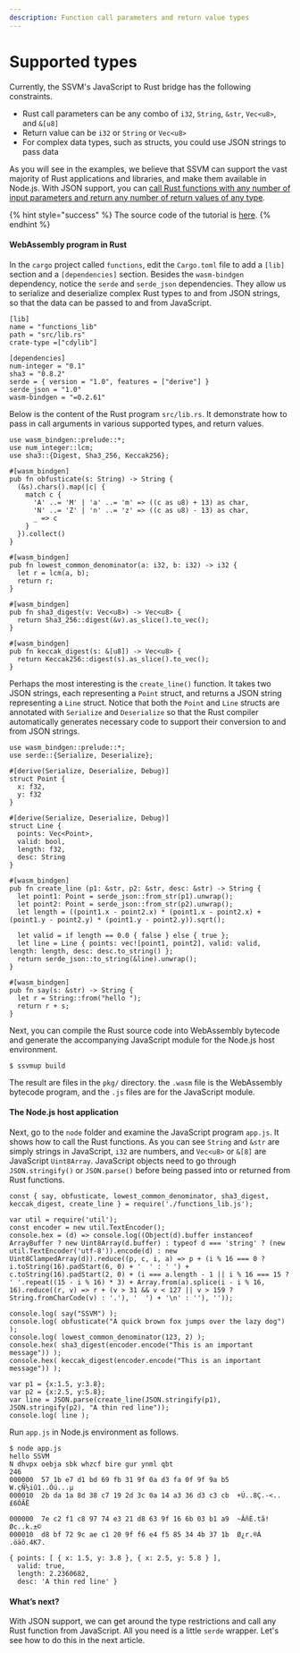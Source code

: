 ```yaml
---
description: Function call parameters and return value types
---
```


# Supported types

Currently, the SSVM's JavaScript to Rust bridge has the following constraints. 

* Rust call parameters can be any combo of `i32`, `String`, `&str`, `Vec<u8>`, and `&[u8]`
* Return value can be `i32` or `String` or `Vec<u8>`
* For complex data types, such as structs, you could use JSON strings to pass data

As you will see in the examples, we believe that SSVM can support the vast majority of Rust applications and libraries, and make them available in Node.js. With JSON support, you can [call Rust functions with any number of input parameters and return any number of return values of any type](pass-any-argument-and-return-any-value.md).

{% hint style="success" %}
The source code of the tutorial is [here](https://github.com/second-state/wasm-learning/tree/master/nodejs/functions). 
{% endhint %}

#### **WebAssembly program in Rust**

In the `cargo` project called `functions`, edit the `Cargo.toml` file to add a `[lib]` section and a `[dependencies]` section. Besides the `wasm-bindgen` dependency, notice the `serde` and `serde_json` dependencies. They allow us to serialize and deserialize complex Rust types to and from JSON strings, so that the data can be passed to and from JavaScript.

```text
[lib]
name = "functions_lib"
path = "src/lib.rs"
crate-type =["cdylib"]

[dependencies]
num-integer = "0.1"
sha3 = "0.8.2"
serde = { version = "1.0", features = ["derive"] }
serde_json = "1.0"
wasm-bindgen = "=0.2.61"
```

Below is the content of the Rust program `src/lib.rs`. It demonstrate how to pass in call arguments in various supported types, and return values.

```text
use wasm_bindgen::prelude::*;
use num_integer::lcm;
use sha3::{Digest, Sha3_256, Keccak256};

#[wasm_bindgen]
pub fn obfusticate(s: String) -> String {
  (&s).chars().map(|c| {
    match c {
      'A' ..= 'M' | 'a' ..= 'm' => ((c as u8) + 13) as char,
      'N' ..= 'Z' | 'n' ..= 'z' => ((c as u8) - 13) as char,
      _ => c
    }
  }).collect()
}

#[wasm_bindgen]
pub fn lowest_common_denominator(a: i32, b: i32) -> i32 {
  let r = lcm(a, b);
  return r;
}

#[wasm_bindgen]
pub fn sha3_digest(v: Vec<u8>) -> Vec<u8> {
  return Sha3_256::digest(&v).as_slice().to_vec();
}

#[wasm_bindgen]
pub fn keccak_digest(s: &[u8]) -> Vec<u8> {
  return Keccak256::digest(s).as_slice().to_vec();
}
```

Perhaps the most interesting is the `create_line()` function. It takes two JSON strings, each representing a `Point` struct, and returns a JSON string representing a `Line` struct. Notice that both the `Point` and `Line` structs are annotated with `Serialize` and `Deserialize` so that the Rust compiler automatically generates necessary code to support their conversion to and from JSON strings.

```text
use wasm_bindgen::prelude::*;
use serde::{Serialize, Deserialize};

#[derive(Serialize, Deserialize, Debug)]
struct Point {
  x: f32, 
  y: f32
}

#[derive(Serialize, Deserialize, Debug)]
struct Line {
  points: Vec<Point>,
  valid: bool,
  length: f32,
  desc: String
}

#[wasm_bindgen]
pub fn create_line (p1: &str, p2: &str, desc: &str) -> String {
  let point1: Point = serde_json::from_str(p1).unwrap();
  let point2: Point = serde_json::from_str(p2).unwrap();
  let length = ((point1.x - point2.x) * (point1.x - point2.x) + (point1.y - point2.y) * (point1.y - point2.y)).sqrt();
  
  let valid = if length == 0.0 { false } else { true };
  let line = Line { points: vec![point1, point2], valid: valid, length: length, desc: desc.to_string() };
  return serde_json::to_string(&line).unwrap();
}

#[wasm_bindgen]
pub fn say(s: &str) -> String {
  let r = String::from("hello ");
  return r + s;
}
```

Next, you can compile the Rust source code into WebAssembly bytecode and generate the accompanying JavaScript module for the Node.js host environment.

```text
$ ssvmup build
```

The result are files in the `pkg/` directory. the `.wasm` file is the WebAssembly bytecode program, and the `.js` files are for the JavaScript module.

#### **The Node.js host application**

Next, go to the `node` folder and examine the JavaScript program `app.js`. It shows how to call the Rust functions. As you can see `String` and `&str` are simply strings in JavaScript, `i32` are numbers, and `Vec<u8>` or `&[8]` are JavaScript `Uint8Array`. JavaScript objects need to go through `JSON.stringify()` or `JSON.parse()` before being passed into or returned from Rust functions.

```text
const { say, obfusticate, lowest_common_denominator, sha3_digest, keccak_digest, create_line } = require('./functions_lib.js');

var util = require('util');
const encoder = new util.TextEncoder();
console.hex = (d) => console.log((Object(d).buffer instanceof ArrayBuffer ? new Uint8Array(d.buffer) : typeof d === 'string' ? (new util.TextEncoder('utf-8')).encode(d) : new Uint8ClampedArray(d)).reduce((p, c, i, a) => p + (i % 16 === 0 ? i.toString(16).padStart(6, 0) + '  ' : ' ') + c.toString(16).padStart(2, 0) + (i === a.length - 1 || i % 16 === 15 ?  ' '.repeat((15 - i % 16) * 3) + Array.from(a).splice(i - i % 16, 16).reduce((r, v) => r + (v > 31 && v < 127 || v > 159 ? String.fromCharCode(v) : '.'), '  ') + '\n' : ''), ''));

console.log( say("SSVM") );
console.log( obfusticate("A quick brown fox jumps over the lazy dog") );
console.log( lowest_common_denominator(123, 2) );
console.hex( sha3_digest(encoder.encode("This is an important message")) );
console.hex( keccak_digest(encoder.encode("This is an important message")) );

var p1 = {x:1.5, y:3.8};
var p2 = {x:2.5, y:5.8};
var line = JSON.parse(create_line(JSON.stringify(p1), JSON.stringify(p2), "A thin red line"));
console.log( line );
```

Run `app.js` in Node.js environment as follows.

```text
$ node app.js
hello SSVM
N dhvpx oebja sbk whzcf bire gur ynml qbt
246
000000  57 1b e7 d1 bd 69 fb 31 9f 0a d3 fa 0f 9f 9a b5  W.çÑ½iû1..Óú...µ
000010  2b da 1a 8d 38 c7 19 2d 3c 0a 14 a3 36 d3 c3 cb  +Ú..8Ç.-<..£6ÓÃË

000000  7e c2 f1 c8 97 74 e3 21 d8 63 9f 16 6b 03 b1 a9  ~ÂñÈ.tã!Øc..k.±©
000010  d8 bf 72 9c ae c1 20 9f f6 e4 f5 85 34 4b 37 1b  Ø¿r.®Á .öäõ.4K7.

{ points: [ { x: 1.5, y: 3.8 }, { x: 2.5, y: 5.8 } ],
  valid: true,
  length: 2.2360682,
  desc: 'A thin red line' }
```

#### **What’s next?**

With JSON support, we can get around the type restrictions and call any Rust function from JavaScript. All you need is a little `serde` wrapper. Let's see how to do this in the next article.

